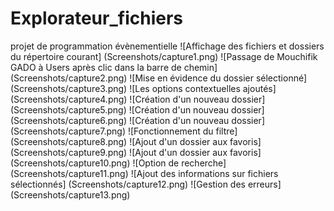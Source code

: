 # Explorateur_fichiers
projet de programmation évènementielle
![Affichage des fichiers et dossiers du répertoire courant]
(Screenshots/capture1.png)
![Passage de Mouchifik GADO à Users après clic dans la barre de chemin]
(Screenshots/capture2.png)
![Mise en évidence du dossier sélectionné]
(Screenshots/capture3.png)
![Les options contextuelles ajoutés]
(Screenshots/capture4.png)
![Création d'un nouveau dossier]
(Screenshots/capture5.png)
![Création d'un nouveau dossier]
(Screenshots/capture6.png)
![Création d'un nouveau dossier]
(Screenshots/capture7.png)
![Fonctionnement du filtre]
(Screenshots/capture8.png)
![Ajout d'un dossier aux favoris]
(Screenshots/capture9.png)
![Ajout d'un dossier aux favoris]
(Screenshots/capture10.png)
![Option de recherche]
(Screenshots/capture11.png)
![Ajout des informations sur fichiers sélectionnés]
(Screenshots/capture12.png)
![Gestion des erreurs]
(Screenshots/capture13.png)
